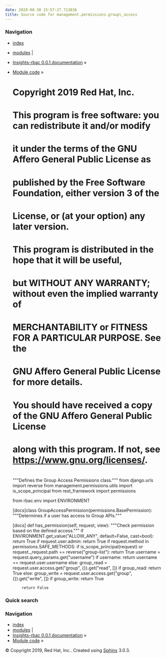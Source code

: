 ```yaml
---
date: 2020-08-30 15:57:27.713836
title: Source code for management.permissions.group\_access
---
```

### Navigation

  - [index](../../../../genindex/ "General Index")
  - [modules](../../../../py-modindex/ "Python Module Index") |
  - [Insights-rbac 0.0.1 documentation](../../../../index/) »
  - [Module code](../../../index/) »


    #
    # Copyright 2019 Red Hat, Inc.
    #
    # This program is free software: you can redistribute it and/or modify
    # it under the terms of the GNU Affero General Public License as
    # published by the Free Software Foundation, either version 3 of the
    # License, or (at your option) any later version.
    #
    # This program is distributed in the hope that it will be useful,
    # but WITHOUT ANY WARRANTY; without even the implied warranty of
    # MERCHANTABILITY or FITNESS FOR A PARTICULAR PURPOSE.  See the
    # GNU Affero General Public License for more details.
    #
    # You should have received a copy of the GNU Affero General Public License
    # along with this program.  If not, see <https://www.gnu.org/licenses/>.
    #
    """Defines the Group Access Permissions class."""
    from django.urls import reverse
    from management.permissions.utils import is_scope_principal
    from rest_framework import permissions
    
    from rbac.env import ENVIRONMENT
    
    
    [docs]class GroupAccessPermission(permissions.BasePermission):
        """Determines if a user has access to Group APIs."""
    
    [docs]    def has_permission(self, request, view):
            """Check permission based on the defined access."""
            if ENVIRONMENT.get_value("ALLOW_ANY", default=False, cast=bool):
                return True
            if request.user.admin:
                return True
            if request.method in permissions.SAFE_METHODS:
                if is_scope_principal(request) or request._request.path == reverse("group-list"):
                    return True
                username = request.query_params.get("username")
                if username:
                    return username == request.user.username
                else:
                    group_read = request.user.access.get("group", {}).get("read", [])
                    if group_read:
                        return True
            else:
                group_write = request.user.access.get("group", {}).get("write", [])
                if group_write:
                    return True
    
            return False

### Quick search

### Navigation

  - [index](../../../../genindex/ "General Index")
  - [modules](../../../../py-modindex/ "Python Module Index") |
  - [Insights-rbac 0.0.1 documentation](../../../../index/) »
  - [Module code](../../../index/) »

© Copyright 2019, Red Hat, Inc.. Created using
[Sphinx](http://sphinx-doc.org/) 3.0.3.